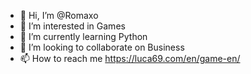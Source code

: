 - 👋 Hi, I’m @Romaxo
- 👀 I’m interested in Games
- 🌱 I’m currently learning Python
- 💞️ I’m looking to collaborate on Business
- 📫 How to reach me https://luca69.com/en/game-en/ 

<!---
Romaxo/Romaxo is a ✨ special ✨ repository because its `README.md` (this file) appears on your GitHub profile.
You can click the Preview link to take a look at your changes.
--->
